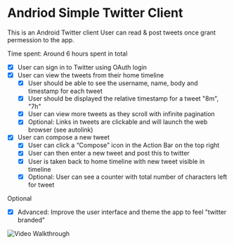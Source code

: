 Andriod Simple Twitter Client
====================

This is an Android Twitter client
User can read & post tweets once grant permession to the app.

Time spent: Around 6 hours spent in total

* [x] User can sign in to Twitter using OAuth login
* [x] User can view the tweets from their home timeline
    * [x] User should be able to see the username, name, body and timestamp for each tweet
    * [x] User should be displayed the relative timestamp for a tweet "8m", "7h"
    * [x] User can view more tweets as they scroll with infinite pagination
    * [x] Optional: Links in tweets are clickable and will launch the web browser (see autolink)
* [x] User can compose a new tweet
    * [x] User can click a “Compose” icon in the Action Bar on the top right
    * [x] User can then enter a new tweet and post this to twitter
    * [x] User is taken back to home timeline with new tweet visible in timeline
    * [x] Optional: User can see a counter with total number of characters left for tweet

Optional
* [x] Advanced: Improve the user interface and theme the app to feel "twitter branded"


![Video Walkthrough](imagesearch.gif)
